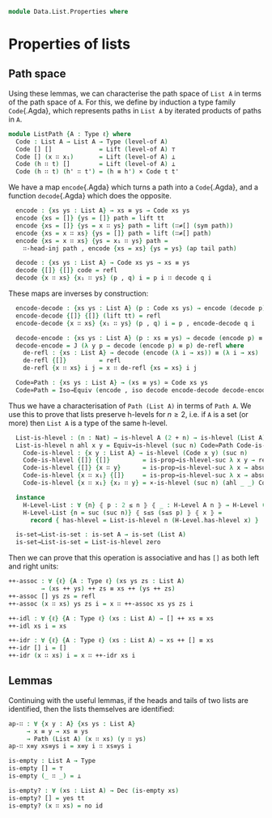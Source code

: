 <!--
```agda
open import 1Lab.Reflection.HLevel
open import 1Lab.HLevel.Universe
open import 1Lab.HLevel.Closure
open import 1Lab.HLevel
open import 1Lab.Equiv
open import 1Lab.Path
open import 1Lab.Type

open import Data.List.Base
open import Data.Dec.Base
open import Data.Fin.Base hiding (_≤_)
open import Data.Nat.Base
open import Data.Sum.Base
open import Data.Id.Base
open import Data.Bool

open import Meta.Idiom
```
-->

```agda
module Data.List.Properties where
```

# Properties of lists

<!--
```agda
private variable
  ℓ : Level
  A B : Type ℓ
```
-->

## Path space

Using these lemmas, we can characterise the path space of `List A` in
terms of the path space of `A`. For this, we define by induction a type
family `Code`{.Agda}, which represents paths in `List A` by
iterated products of paths in `A`.

```agda
module ListPath {A : Type ℓ} where
  Code : List A → List A → Type (level-of A)
  Code [] []             = Lift (level-of A) ⊤
  Code [] (x ∷ x₁)       = Lift (level-of A) ⊥
  Code (h ∷ t) []        = Lift (level-of A) ⊥
  Code (h ∷ t) (h' ∷ t') = (h ≡ h') × Code t t'
```

We have a map `encode`{.Agda} which turns a path into a `Code`{.Agda},
and a function `decode`{.Agda} which does the opposite.

```agda
  encode : {xs ys : List A} → xs ≡ ys → Code xs ys
  encode {xs = []} {ys = []} path = lift tt
  encode {xs = []} {ys = x ∷ ys} path = lift (∷≠[] (sym path))
  encode {xs = x ∷ xs} {ys = []} path = lift (∷≠[] path)
  encode {xs = x ∷ xs} {ys = x₁ ∷ ys} path =
    ∷-head-inj path , encode {xs = xs} {ys = ys} (ap tail path)

  decode : {xs ys : List A} → Code xs ys → xs ≡ ys
  decode {[]} {[]} code = refl
  decode {x ∷ xs} {x₁ ∷ ys} (p , q) i = p i ∷ decode q i
```

These maps are inverses by construction:

```agda
  encode-decode : {xs ys : List A} (p : Code xs ys) → encode (decode p) ≡ p
  encode-decode {[]} {[]} (lift tt) = refl
  encode-decode {x ∷ xs} {x₁ ∷ ys} (p , q) i = p , encode-decode q i

  decode-encode : {xs ys : List A} (p : xs ≡ ys) → decode (encode p) ≡ p
  decode-encode = J (λ y p → decode (encode p) ≡ p) de-refl where
    de-refl : {xs : List A} → decode (encode (λ i → xs)) ≡ (λ i → xs)
    de-refl {[]}         = refl
    de-refl {x ∷ xs} i j = x ∷ de-refl {xs = xs} i j

  Code≃Path : {xs ys : List A} → (xs ≡ ys) ≃ Code xs ys
  Code≃Path = Iso→Equiv (encode , iso decode encode-decode decode-encode)
```

Thus we have a characterisation of `Path (List A)` in terms of `Path A`.
We use this to prove that lists preserve h-levels for $n \ge 2$, i.e. if
`A` is a set (or more) then `List A` is a type of the same h-level.

```agda
  List-is-hlevel : (n : Nat) → is-hlevel A (2 + n) → is-hlevel (List A) (2 + n)
  List-is-hlevel n ahl x y = Equiv→is-hlevel (suc n) Code≃Path Code-is-hlevel where
    Code-is-hlevel : {x y : List A} → is-hlevel (Code x y) (suc n)
    Code-is-hlevel {[]} {[]}         = is-prop→is-hlevel-suc λ x y → refl
    Code-is-hlevel {[]} {x ∷ y}      = is-prop→is-hlevel-suc λ x → absurd (lower x)
    Code-is-hlevel {x ∷ x₁} {[]}     = is-prop→is-hlevel-suc λ x → absurd (lower x)
    Code-is-hlevel {x ∷ x₁} {x₂ ∷ y} = ×-is-hlevel (suc n) (ahl _ _) Code-is-hlevel

  instance
    H-Level-List : ∀ {n} ⦃ p : 2 ≤ n ⦄ ⦃ _ : H-Level A n ⦄ → H-Level (List A) n
    H-Level-List {n = suc (suc n)} ⦃ s≤s (s≤s p) ⦄ ⦃ x ⦄ =
      record { has-hlevel = List-is-hlevel n (H-Level.has-hlevel x) }

  is-set→List-is-set : is-set A → is-set (List A)
  is-set→List-is-set = List-is-hlevel zero
```

<!--
```agda
_ : ∀ {ℓ} {A : n-Type ℓ 2} → is-hlevel (List ∣ A ∣) 5
_ = hlevel 5
```
-->

Then we can prove that this operation is associative and has `[]` as
both left and right units:

```agda
++-assoc : ∀ {ℓ} {A : Type ℓ} (xs ys zs : List A)
         → (xs ++ ys) ++ zs ≡ xs ++ (ys ++ zs)
++-assoc [] ys zs = refl
++-assoc (x ∷ xs) ys zs i = x ∷ ++-assoc xs ys zs i

++-idl : ∀ {ℓ} {A : Type ℓ} (xs : List A) → [] ++ xs ≡ xs
++-idl xs i = xs

++-idr : ∀ {ℓ} {A : Type ℓ} (xs : List A) → xs ++ [] ≡ xs
++-idr [] i = []
++-idr (x ∷ xs) i = x ∷ ++-idr xs i
```

## Lemmas

Continuing with the useful lemmas, if the heads and tails of two lists
are identified, then the lists themselves are identified:

```agda
ap-∷ : ∀ {x y : A} {xs ys : List A}
     → x ≡ y → xs ≡ ys
     → Path (List A) (x ∷ xs) (y ∷ ys)
ap-∷ x≡y xs≡ys i = x≡y i ∷ xs≡ys i
```

<!--
```agda
map-id
  : ∀ {ℓ} {A : Type ℓ}
  → (xs : List A)
  → map id xs ≡ xs
map-id [] = refl
map-id (x ∷ xs) = ap (x ∷_) (map-id xs)

map-++
  : ∀ {ℓ ℓ'} {A : Type ℓ} {B : Type ℓ'}
  → (f : A → B)
  → (xs ys : List A)
  → map f (xs ++ ys) ≡ map f xs ++ map f ys
map-++ f [] ys = refl
map-++ f (x ∷ xs) ys = ap (f x ∷_) (map-++ f xs ys)

take-length : ∀ {ℓ} {A : Type ℓ} (xs : List A) → take (length xs) xs ≡ xs
take-length [] = refl
take-length (x ∷ xs) = ap (x ∷_) (take-length xs)

take-length-more
  : ∀ {ℓ} {A : Type ℓ} (xs : List A) (n : Nat)
  → length xs ≤ n
  → take n xs ≡ xs
take-length-more [] zero wit = refl
take-length-more [] (suc n) wit = refl
take-length-more (x ∷ xs) (suc n) (s≤s wit) = ap (x ∷_) (take-length-more xs n wit)
```
-->

<!--
```agda
all-of-++
  : ∀ {ℓ} {A : Type ℓ}
  → (f : A → Bool)
  → (xs ys : List A)
  → all-of f (xs ++ ys) ≡ and (all-of f xs) (all-of f ys)
all-of-++ f [] ys = refl
all-of-++ f (x ∷ xs) ys =
  ap (and (f x)) (all-of-++ f xs ys)
  ∙ and-associative (f x) (all-of f xs) (all-of f ys)

all-of-map
  : ∀ {ℓ ℓ'} {A : Type ℓ} {B : Type ℓ'}
  → (f : B → Bool)
  → (g : A → B)
  → (xs : List A)
  → all-of f (map g xs) ≡ all-of (f ∘ g) xs
all-of-map f g [] = refl
all-of-map f g (x ∷ xs) = ap (and (f (g x))) (all-of-map f g xs)

any-of-++
  : ∀ {ℓ} {A : Type ℓ}
  → (f : A → Bool)
  → (xs ys : List A)
  → any-of f (xs ++ ys) ≡ or (any-of f xs) (any-of f ys)
any-of-++ f [] ys = refl
any-of-++ f (x ∷ xs) ys =
  ap (or (f x)) (any-of-++ f xs ys)
  ∙ or-associative (f x) (any-of f xs) (any-of f ys)

any-of-map
  : ∀ {ℓ ℓ'} {A : Type ℓ} {B : Type ℓ'}
  → (f : B → Bool)
  → (g : A → B)
  → (xs : List A)
  → any-of f (map g xs) ≡ any-of (f ∘ g) xs
any-of-map f g [] = refl
any-of-map f g (x ∷ xs) = ap (or (f (g x))) (any-of-map f g xs)

all-of-or
  : ∀ {ℓ} {A : Type ℓ}
  → (f : A → Bool)
  → (b : Bool) (xs : List A)
  → all-of (λ x → or b (f x)) xs ≡ or b (all-of f xs)
all-of-or f b [] = sym (or-truer b)
all-of-or f b (x ∷ xs) =
  ap (and (or b (f x))) (all-of-or f b xs)
  ∙ sym (or-distrib-andl b (f x) (all-of f xs))

not-all-of
  : ∀ {ℓ} {A : Type ℓ}
  → (f : A → Bool)
  → (xs : List A)
  → not (all-of f xs) ≡ any-of (not ∘ f) xs
not-all-of f [] = refl
not-all-of f (x ∷ xs) =
  not-and≡or-not (f x) (all-of f xs)
  ∙ ap (or (not (f x))) (not-all-of f xs)

not-any-of
  : ∀ {ℓ} {A : Type ℓ}
  → (f : A → Bool)
  → (xs : List A)
  → not (any-of f xs) ≡ all-of (not ∘ f) xs
not-any-of f [] = refl
not-any-of f (x ∷ xs) =
  not-or≡and-not (f x) (any-of f xs)
  ∙ ap (and (not (f x))) (not-any-of f xs)
```
-->

```agda
is-empty : List A → Type
is-empty [] = ⊤
is-empty (_ ∷ _) = ⊥

is-empty? : ∀ (xs : List A) → Dec (is-empty xs)
is-empty? [] = yes tt
is-empty? (x ∷ xs) = no id
```

<!--
```agda
length-tabulate : ∀ {n} (f : Fin n → A) → length (tabulate f) ≡ n
length-tabulate {n = zero}  f = refl
length-tabulate {n = suc n} f = ap suc (length-tabulate (f ∘ fsuc))
```
-->
